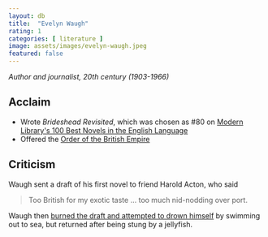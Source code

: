 ```yaml
---
layout: db
title:  "Evelyn Waugh"
rating: 1
categories: [ literature ]
image: assets/images/evelyn-waugh.jpeg
featured: false
---
```


_Author and journalist, 20th century (1903-1966)_

## Acclaim

- Wrote _Brideshead Revisited_, which was chosen as #80 on [Modern Library's 100 Best Novels in the English Language](https://en.wikipedia.org/wiki/Modern_Library_100_Best_Novels)
- Offered the [Order of the British Empire](https://en.wikipedia.org/wiki/Evelyn_Waugh#cite_ref-167)

## Criticism

Waugh sent a draft of his first novel to friend Harold Acton, who said

> Too British for my exotic taste ... too much nid-nodding over port.

Waugh then [burned the draft and attempted to drown himself](https://archive.org/details/littlelearning0000waug/page/324/mode/2up?q=acton) by swimming out to sea, but returned after being stung by a jellyfish.
